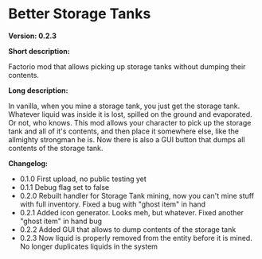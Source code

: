 # Better Storage Tanks

**Version: 0.2.3**

**Short description:**

Factorio mod that allows picking up storage tanks without dumping their contents.

**Long description:**

In vanilla, when you mine a storage tank, you just get the storage tank. Whatever liquid was inside it is lost, spilled on the ground and evaporated. Or not, who knows. This mod allows your character to pick up the storage tank and all of it's contents, and then place it somewhere else, like the allmighty strongman he is.
Now there is also a GUI button that dumps all contents of the storage tank.

**Changelog:**
 - 0.1.0 First upload, no public testing yet
 - 0.1.1 Debug flag set to false
 - 0.2.0 Rebuilt handler for Storage Tank mining, now you can't mine stuff with full inventory. Fixed a bug with "ghost item" in hand
 - 0.2.1 Added icon generator. Looks meh, but whatever. Fixed another "ghost item" in hand bug
 - 0.2.2 Added GUI that allows to dump contents of the storage tank
 - 0.2.3 Now liquid is properly removed from the entity before it is mined. No longer duplicates liquids in the system
